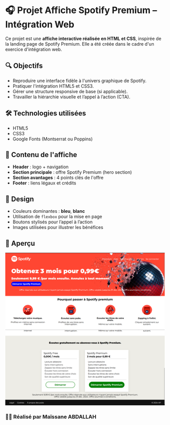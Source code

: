 # 🎧 Projet Affiche Spotify Premium – Intégration Web

Ce projet est une **affiche interactive réalisée en HTML et CSS**, inspirée de la landing page de Spotify Premium. Elle a été créée dans le cadre d'un exercice d'intégration web.

## 🔍 Objectifs

- Reproduire une interface fidèle à l'univers graphique de Spotify.
- Pratiquer l'intégration HTML5 et CSS3.
- Gérer une structure responsive de base (si applicable).
- Travailler la hiérarchie visuelle et l’appel à l’action (CTA).

## 🛠️ Technologies utilisées

- HTML5
- CSS3
- Google Fonts (Montserrat ou Poppins)

## 🧩 Contenu de l'affiche

- **Header** : logo + navigation
- **Section principale** : offre Spotify Premium (hero section)
- **Section avantages** : 4 points clés de l'offre
- **Footer** : liens légaux et crédits

## 🎨 Design

- Couleurs dominantes : **bleu**, **blanc**
- Utilisation de `flexbox` pour la mise en page
- Boutons stylisés pour l’appel à l’action
- Images utilisées pour illustrer les bénéfices

## 📸 Aperçu

![Haut de page](./images/First-result.png)
![Bas de page](./images/second_result.png)

### 👨‍💻 Réalisé par Maïssane ABDALLAH